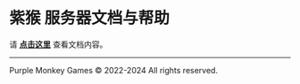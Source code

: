 # 紫猴 服务器文档与帮助

请 [**点击这里**](https://purplemonkeymc.github.io/Documentation/home.html) 查看文档内容。

___
Purple Monkey Games © 2022-2024
All rights reserved.